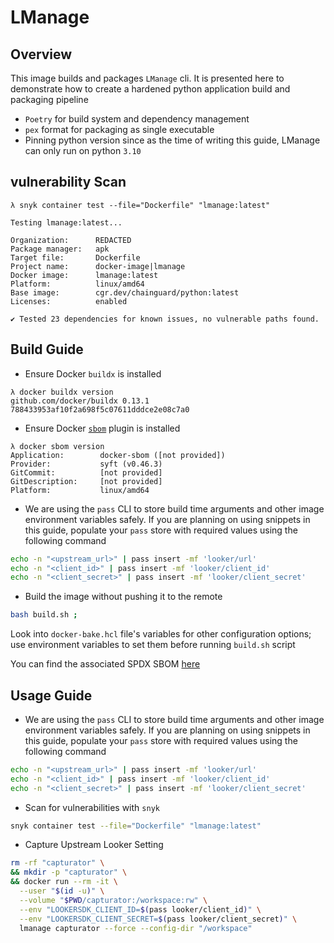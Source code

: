 # LManage

## Overview

This image builds and packages `LManage` cli. It is presented here to
demonstrate how to create a hardened python application build and packaging
pipeline

- `Poetry` for build system and dependency management
- `pex` format for packaging as single executable
- Pinning python version since as the time of writing this guide, LManage can
  only run on python `3.10`

## vulnerability Scan

```console
λ snyk container test --file="Dockerfile" "lmanage:latest"

Testing lmanage:latest...

Organization:      REDACTED
Package manager:   apk
Target file:       Dockerfile
Project name:      docker-image|lmanage
Docker image:      lmanage:latest
Platform:          linux/amd64
Base image:        cgr.dev/chainguard/python:latest
Licenses:          enabled

✔ Tested 23 dependencies for known issues, no vulnerable paths found.
```

## Build Guide

- Ensure Docker `buildx` is installed

```console
λ docker buildx version
github.com/docker/buildx 0.13.1 788433953af10f2a698f5c07611dddce2e08c7a0
```

- Ensure Docker
  [`sbom`](https://www.docker.com/blog/generate-sboms-with-buildkit/) plugin is
  installed

```console
λ docker sbom version
Application:        docker-sbom ([not provided])
Provider:           syft (v0.46.3)
GitCommit:          [not provided]
GitDescription:     [not provided]
Platform:           linux/amd64
```

- We are using the `pass` CLI to store build time arguments and other image
  environment variables safely. If you are planning on using snippets in this
  guide, populate your `pass` store with required values using the following
  command

```bash
echo -n "<upstream_url>" | pass insert -mf 'looker/url'
echo -n "<client_id>" | pass insert -mf 'looker/client_id'
echo -n "<client_secret>" | pass insert -mf 'looker/client_secret'
```

- Build the image without pushing it to the remote

```bash
bash build.sh ;
```

Look into `docker-bake.hcl` file's variables for other configuration options;
use environment variables to set them before running `build.sh` script

You can find the associated SPDX SBOM
[here](https://github.com/da-moon/hardened-docker-images/releases/tag/sboms)

## Usage Guide

- We are using the `pass` CLI to store build time arguments and other image
  environment variables safely. If you are planning on using snippets in this
  guide, populate your `pass` store with required values using the following
  command

```bash
echo -n "<upstream_url>" | pass insert -mf 'looker/url'
echo -n "<client_id>" | pass insert -mf 'looker/client_id'
echo -n "<client_secret>" | pass insert -mf 'looker/client_secret'
```

- Scan for vulnerabilities with `snyk`

```bash
snyk container test --file="Dockerfile" "lmanage:latest"
```

- Capture Upstream Looker Setting

```bash
rm -rf "capturator" \
&& mkdir -p "capturator" \
&& docker run --rm -it \
  --user "$(id -u)" \
  --volume "$PWD/capturator:/workspace:rw" \
  --env "LOOKERSDK_CLIENT_ID=$(pass looker/client_id)" \
  --env "LOOKERSDK_CLIENT_SECRET=$(pass looker/client_secret)" \
  lmanage capturator --force --config-dir "/workspace"
```
